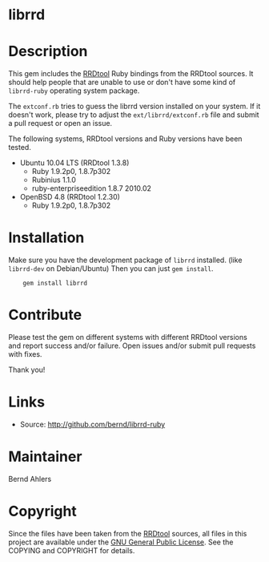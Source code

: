 librrd
======

# Description

This gem includes the [RRDtool](http://www.mrtg.org/rrdtool/) Ruby bindings from
the RRDtool sources. It should help people that are unable to use or don't have
some kind of `librrd-ruby` operating system package.

The `extconf.rb` tries to guess the librrd version installed on your system.
If it doesn't work, please try to adjust the `ext/librrd/extconf.rb` file
and submit a pull request or open an issue.

The following systems, RRDtool versions and Ruby versions  have been tested.

* Ubuntu 10.04 LTS (RRDtool 1.3.8)
  * Ruby 1.9.2p0, 1.8.7p302
  * Rubinius 1.1.0
  * ruby-enterpriseedition 1.8.7 2010.02
* OpenBSD 4.8 (RRDtool 1.2.30)
  * Ruby 1.9.2p0, 1.8.7p302

# Installation

Make sure you have the development package of `librrd` installed.
(like `librrd-dev` on Debian/Ubuntu) Then you can just `gem install`.

        gem install librrd

# Contribute

Please test the gem on different systems with different RRDtool versions
and report success and/or failure. Open issues and/or submit pull
requests with fixes.

Thank you!

# Links

* Source: http://github.com/bernd/librrd-ruby

# Maintainer

Bernd Ahlers

# Copyright

Since the files have been taken from the [RRDtool](http://www.mrtg.org/rrdtool/)
sources, all files in this project are available under the
[GNU General Public License](http://www.gnu.org/copyleft/gpl.html). See the
COPYING and COPYRIGHT for details.
